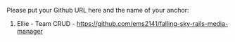 Please put your Github URL here and the name of your anchor:

1.  Ellie - Team CRUD - https://github.com/ems2141/falling-sky-rails-media-manager
